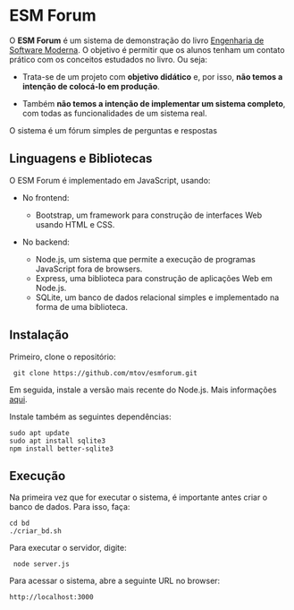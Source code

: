 # ESM Forum

O **ESM Forum** é um sistema de demonstração do livro [Engenharia de Software Moderna](https://engsoftmoderna.info). O objetivo é permitir que os alunos tenham um contato prático com os conceitos estudados no livro. Ou seja:

* Trata-se de um projeto com **objetivo didático** e, por isso, **não temos a intenção de colocá-lo em produção**. 

* Também **não temos a intenção de implementar um sistema completo**, com todas as funcionalidades de um sistema real.

O sistema é um fórum simples de perguntas e respostas

## Linguagens e Bibliotecas

O ESM Forum é implementado em JavaScript, usando:

* No frontend:
  * Bootstrap, um framework para construção de interfaces Web usando HTML e CSS.

* No backend:
  * Node.js, um sistema que permite a execução de programas JavaScript fora de browsers.
  * Express, uma biblioteca para construção de aplicações Web em Node.js.
  * SQLite, um banco de dados relacional simples e implementado na forma de uma biblioteca.
  
## Instalação

Primeiro, clone o repositório:

``` git clone https://github.com/mtov/esmforum.git```

Em seguida, instale a versão mais recente do Node.js. Mais informações [aqui](https://nodejs.org/en/download).

Instale também as seguintes dependências:

```
sudo apt update
sudo apt install sqlite3 
npm install better-sqlite3
```

## Execução

Na primeira vez que for executar o sistema, é importante antes criar o banco de dados. Para isso, faça:

```
cd bd
./criar_bd.sh
```
Para executar o servidor, digite:

``` node server.js```

Para acessar o sistema, abre a seguinte URL no browser:

``` http://localhost:3000 ```


